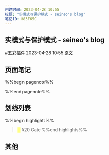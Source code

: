 ```yaml
---
创建时间: 2023-04-28 10:55
标题: "实模式与保护模式 - seineo's blog"
笔记ID: H83F65C
---
```


## 实模式与保护模式 - seineo's blog

 #五彩插件 2023-04-28 10:55 [原文](https://seineo.github.io/%E5%AE%9E%E6%A8%A1%E5%BC%8F%E4%B8%8E%E4%BF%9D%E6%8A%A4%E6%A8%A1%E5%BC%8F.html)

## 页面笔记

%%begin pagenote%%

%%end pagenote%%

## 划线列表

%%begin highlights%%

> <font color="#FFFF83">█</font> A20 Gate
%%end highlights%%

## 其他

